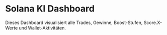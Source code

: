 # Solana KI Dashboard

Dieses Dashboard visualisiert alle Trades, Gewinne, Boost-Stufen, Score.X-Werte und Wallet-Aktivitäten.